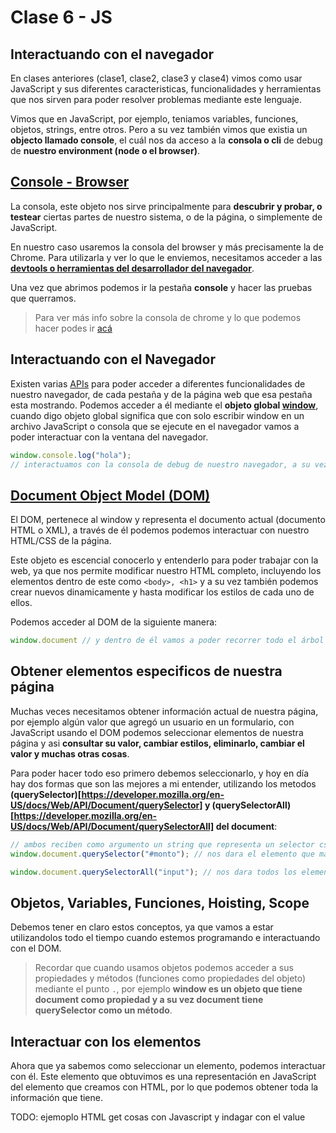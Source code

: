 # Clase 6 - JS

## Interactuando con el navegador
En clases anteriores (clase1, clase2, clase3 y clase4) vimos como usar JavaScript y sus diferentes caracteristicas, funcionalidades y herramientas que nos sirven para poder resolver problemas mediante este lenguaje.

Vimos que en JavaScript, por ejemplo, teniamos variables, funciones, objetos, strings, entre otros. Pero a su vez también vimos que existia un **objecto llamado console**, el cuál nos da acceso a la **consola o cli** de debug de **nuestro environment (node o el browser)**.

## [Console - Browser](https://developer.mozilla.org/en-US/docs/Web/API/console)
La consola, este objeto nos sirve principalmente para **descubrir y probar, o testear** ciertas partes de nuestro sistema, o de la página, o simplemente de JavaScript.

En nuestro caso usaremos la consola del browser y más precisamente la de Chrome. Para utilizarla y ver lo que le enviemos, necesitamos acceder a las **[devtools o herramientas del desarrollador del navegador](https://developer.chrome.com/docs/devtools/overview/)**.

Una vez que abrimos podemos ir la pestaña **console** y hacer las pruebas que querramos.

> Para ver más info sobre la consola de chrome y lo que podemos hacer podes ir [acá](https://developer.chrome.com/docs/devtools/console/)

## Interactuando con el Navegador
Existen varias [APIs](https://developer.mozilla.org/en-US/docs/Glossary/API) para poder acceder a diferentes funcionalidades de nuestro navegador, de cada pestaña y de la página web que esa pestaña esta mostrando.
Podemos acceder a él mediante el **objeto global [window](https://developer.mozilla.org/en-US/docs/Web/API/Window)**, cuando digo objeto global significa que con solo escribir window en un archivo JavaScript o consola que se ejecute en el navegador vamos a poder interactuar con la ventana del navegador.

```javascript
window.console.log("hola");
// interactuamos con la consola de debug de nuestro navegador, a su vez tambien podemos acceder como hemos accedido anteriormente, simplemente con la palabra console, pero esa variable apunta a window.console, todo parte de window cuando queremos interactuar con algo del navegador.
```

## [Document Object Model (DOM)](https://developer.mozilla.org/en-US/docs/Glossary/DOM)
El DOM, pertenece al window y representa el documento actual (documento HTML o XML), a través de él podemos podemos interactuar con nuestro HTML/CSS de la página.

Este objeto es escencial conocerlo y entenderlo para poder trabajar con la web, ya que nos permite modificar nuestro HTML completo, incluyendo los elementos dentro de este como `<body>, <h1>` y a su vez también podemos crear nuevos dinamicamente y hasta modificar los estilos de cada uno de ellos.

Podemos acceder al DOM de la siguiente manera:
```javascript
window.document // y dentro de él vamos a poder recorrer todo el árbol del documento HTML
```

## Obtener elementos especificos de nuestra página
Muchas veces necesitamos obtener información actual de nuestra página, por ejemplo algún valor que agregó un usuario en un formulario, con JavaScript usando el DOM podemos seleccionar elementos de nuestra página y asi **consultar su valor, cambiar estilos, eliminarlo, cambiar el valor y muchas otras cosas**.

Para poder hacer todo eso primero debemos seleccionarlo, y hoy en día hay dos formas que son las mejores a mi entender, utilizando los metodos **(querySelector)[https://developer.mozilla.org/en-US/docs/Web/API/Document/querySelector] y (querySelectorAll)[https://developer.mozilla.org/en-US/docs/Web/API/Document/querySelectorAll] del document**:

```javascript
// ambos reciben como argumento un string que representa un selector css
window.document.querySelector("#monto"); // nos dara el elemento que matchee con el id=monto 

window.document.querySelectorAll("input"); // nos dara todos los elementos que matcheen con el tag input
```

## Objetos, Variables, Funciones, Hoisting, Scope
Debemos tener en claro estos conceptos, ya que vamos a estar utilizandolos todo el tiempo cuando estemos programando e interactuando con el DOM.

> Recordar que cuando usamos objetos podemos acceder a sus propiedades y métodos (funciones como propiedades del objeto) mediante el punto `.`, por ejemplo **window es un objeto que tiene document como propiedad y a su vez document tiene querySelector como un método**.

## Interactuar con los elementos
Ahora que ya sabemos como seleccionar un elemento, podemos interactuar con él. Este elemento que obtuvimos es una representación en JavaScript del elemento que creamos con HTML, por lo que podemos obtener toda la información que tiene.

TODO: ejemoplo HTML get cosas con Javascript y indagar con el value
